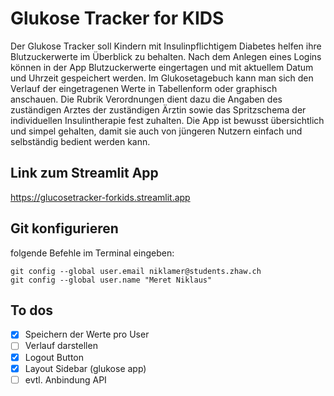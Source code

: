 # Glukose Tracker for KIDS
Der Glukose Tracker soll Kindern mit Insulinpflichtigem Diabetes helfen ihre Blutzuckerwerte im Überblick zu behalten. Nach dem Anlegen eines Logins können in der App Blutzuckerwerte eingertagen und mit aktuellem Datum und Uhrzeit gespeichert werden. Im Glukosetagebuch kann man sich den Verlauf der eingetragenen Werte in Tabellenform oder graphisch anschauen. Die Rubrik Verordnungen dient dazu die Angaben des zuständigen Arztes der zuständigen Ärztin sowie das Spritzschema der individuellen Insulintherapie fest zuhalten.
Die App ist bewusst übersichtlich und simpel gehalten, damit sie auch von jüngeren Nutzern einfach und selbständig bedient werden kann.

## Link zum Streamlit App
https://glucosetracker-forkids.streamlit.app

## Git konfigurieren
folgende Befehle im Terminal eingeben:
```
git config --global user.email niklamer@students.zhaw.ch    
git config --global user.name "Meret Niklaus"   
```                    

## To dos
- [x] Speichern der Werte pro User
- [ ] Verlauf darstellen
- [x] Logout Button
- [x] Layout Sidebar (glukose app)
- [ ] evtl. Anbindung API
